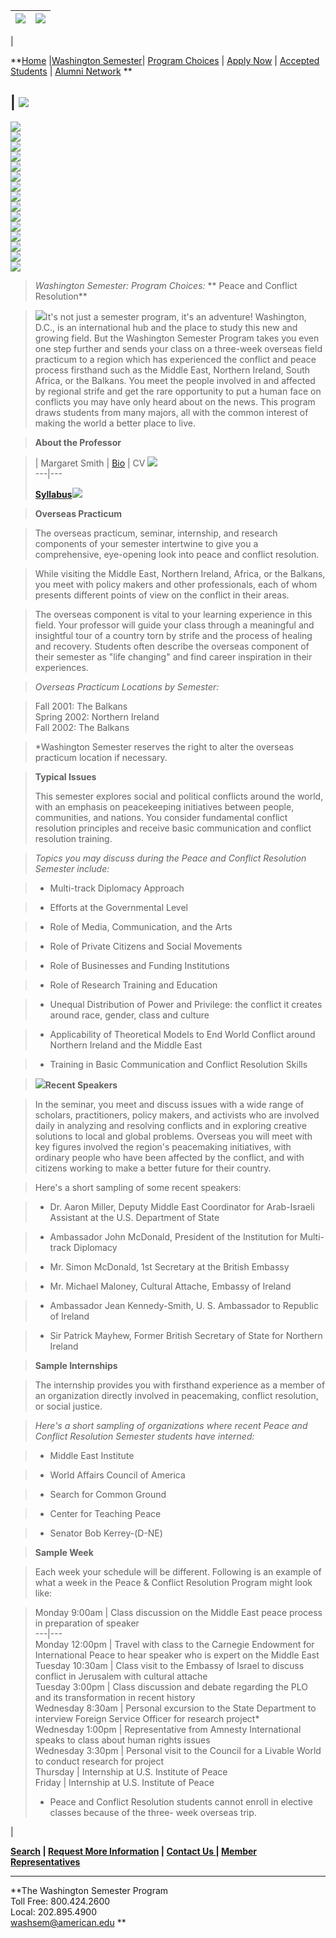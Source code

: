 ![](../images/columns.gif) | ![](../images/head.progchoice.gif)  
---|---  
  |

**[Home](../index.html) |[Washington Semester](../1.wsp/1.0.html)| [Program
Choices](2.0.html) | [Apply Now](../4.apply/4.0.html) | [Accepted
Students](../5.accepted/5.0.html) | [Alumni Network](../6.alumni/6.0.html) **  
  
  
  
| [![](../images/b2.1AP.gif)](2.1AP.html)  
---  
[![](../images/b2.3EP.gif)](2.3EP.html)  
[![](../images/b2.4FP.gif)](2.4FP.html)  
![](../images/spacer.gif)  
[![](../images/b2.13ITTP.gif)](2.13ITTP.html)  
[![](../images/b2.5IBT.gif)](2.5IBT.html)  
[![](../images/spacer.gif)](../1.wsp/1.7.html)  
[![](../images/b2.6IED.gif)](2.6IED.html)  
[![](../images/b2.7JO.gif)](2.7JO.html)  
[![](../images/b2.8JS.gif)](2.8JS.html)  
[![](../images/spacer.gif)](../1.wsp/1.7.html)  
[![](../images/b2.9PCR.gif)](2.9PCR.html)  
[![](../images/b2.10PL.gif)](2.10PL.html)  
[![](../images/spacer.gif)  
](../1.wsp/1.7.html)[![](../images/b2.11TC.gif)](2.11TC.html)  
[![](../images/b2.12WPP.gif)](2.12WPP.html)  
  
>  
>

> _Washington Semester: Program Choices:_ ** Peace and Conflict Resolution**

>

> ![](pcr1.jpg)It's not just a semester program, it's an adventure!
Washington, D.C., is an international hub and the place to study this new and
growing field. But the Washington Semester Program takes you even one step
further and sends your class on a three-week overseas field practicum to a
region which has experienced the conflict and peace process firsthand such as
the Middle East, Northern Ireland, South Africa, or the Balkans. You meet the
people involved in and affected by regional strife and get the rare
opportunity to put a human face on conflicts you may have only heard about on
the news. This program draws students from many majors, all with the common
interest of making the world a better place to live.

>

> **About the Professor**

>

> |  Margaret Smith  | [Bio](2.9PCR.smith.html) | CV
**![](../images/pdf.gif)**  
> ---|---  
>  
>  
>  **[Syllabus](peace.syl.pdf)![](../images/pdf.gif)**  
>

>

> **Overseas Practicum**

>

> The overseas practicum, seminar, internship, and research components of your
semester intertwine to give you a comprehensive, eye-opening look into peace
and conflict resolution.

>

> While visiting the Middle East, Northern Ireland, Africa, or the Balkans,
you meet with policy makers and other professionals, each of whom presents
different points of view on the conflict in their areas.

>

> The overseas component is vital to your learning experience in this field.
Your professor will guide your class through a meaningful and insightful tour
of a country torn by strife and the process of healing and recovery. Students
often describe the overseas component of their semester as "life changing" and
find career inspiration in their experiences.

>

> _Overseas Practicum Locations by Semester:_

>

> Fall 2001: The Balkans  
>  Spring 2002: Northern Ireland  
>  Fall 2002: The Balkans

>

> *Washington Semester reserves the right to alter the overseas practicum
location if necessary.

>

> **Typical Issues**  
>  
>  This semester explores social and political conflicts around the world,
with an emphasis on peacekeeping initiatives between people, communities, and
nations. You consider fundamental conflict resolution principles and receive
basic communication and conflict resolution training.

>

> _Topics you may discuss during the Peace and Conflict Resolution Semester
include:_

>

>   * Multi-track Diplomacy Approach

>   * Efforts at the Governmental Level

>   * Role of Media, Communication, and the Arts

>   * Role of Private Citizens and Social Movements

>   * Role of Businesses and Funding Institutions

>   * Role of Research Training and Education

>   * Unequal Distribution of Power and Privilege: the conflict it creates
around race, gender, class and culture

>   * Applicability of Theoretical Models to End World Conflict around
Northern Ireland and the Middle East

>   * Training in Basic Communication and Conflict Resolution Skills  
>

>

>

> **![](pcr2.jpg)Recent Speakers**

>

> In the seminar, you meet and discuss issues with a wide range of scholars,
practitioners, policy makers, and activists who are involved daily in
analyzing and resolving conflicts and in exploring creative solutions to local
and global problems. Overseas you will meet with key figures involved the
region's peacemaking initiatives, with ordinary people who have been affected
by the conflict, and with citizens working to make a better future for their
country.

>

> Here's a short sampling of some recent speakers:

>

>   * Dr. Aaron Miller, Deputy Middle East Coordinator for Arab-Israeli
Assistant at the U.S. Department of State

>   * Ambassador John McDonald, President of the Institution for Multi-track
Diplomacy

>   * Mr. Simon McDonald, 1st Secretary at the British Embassy

>   * Mr. Michael Maloney, Cultural Attache, Embassy of Ireland

>   * Ambassador Jean Kennedy-Smith, U. S. Ambassador to Republic of Ireland

>   * Sir Patrick Mayhew, Former British Secretary of State for Northern
Ireland  
>

>

>

> **Sample Internships**

>

> The internship provides you with firsthand experience as a member of an
organization directly involved in peacemaking, conflict resolution, or social
justice.

>

> _Here's a short sampling of organizations where recent Peace and Conflict
Resolution Semester students have interned:_

>

>   * Middle East Institute

>   * World Affairs Council of America

>   * Search for Common Ground

>   * Center for Teaching Peace

>   * Senator Bob Kerrey-(D-NE)  
>

>

>

> **Sample Week**

>

> Each week your schedule will be different. Following is an example of what a
week in the Peace & Conflict Resolution Program might look like:

>

> Monday 9:00am | Class discussion on the Middle East peace process in
preparation of speaker  
> ---|---  
> Monday 12:00pm | Travel with class to the Carnegie Endowment for
International Peace to hear speaker who is expert on the Middle East  
> Tuesday 10:30am | Class visit to the Embassy of Israel to discuss conflict
in Jerusalem with cultural attache  
> Tuesday 3:00pm | Class discussion and debate regarding the PLO and its
transformation in recent history  
> Wednesday 8:30am | Personal excursion to the State Department to interview
Foreign Service Officer for research project*  
> Wednesday 1:00pm | Representative from Amnesty International speaks to class
about human rights issues  
> Wednesday 3:30pm | Personal visit to the Council for a Livable World to
conduct research for project  
> Thursday | Internship at U.S. Institute of Peace  
> Friday | Internship at U.S. Institute of Peace  
>  
> * Peace and Conflict Resolution students cannot enroll in elective classes
because of the three- week overseas trip.  
  
  |

**[Search](../7.search/7.0.html) | [Request More
Information](../8.request/8.0.html) | [Contact Us ](../9.contact/9.0.html) |
[Member Representatives  
](../10.reps/10.0.html)**

* * *

**[](../4.apply/4.0.html)The Washington Semester Program  
Toll Free: 800.424.2600  
Local: 202.895.4900  
[washsem@american.edu](mailto:washsem@american.edu) **

